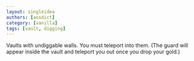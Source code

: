 ```yaml
---
layout: singleidea
authors: [aosdict]
category: [vanilla]
tags: [vault, digging]
---
```

Vaults with undiggable walls. You must teleport into them. (The guard will appear inside the vault and teleport you out once you drop your gold.)
